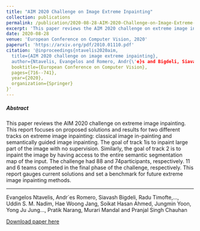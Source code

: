 ```yaml
---
title: "AIM 2020 Challenge on Image Extreme Inpainting"
collection: publications
permalink: /publication/2020-08-28-AIM-2020-Challenge-on-Image-Extreme-Inpainting
excerpt: 'This paper reviews the AIM 2020 challenge on extreme image inpainting.'
date: 2020-08-28
venue: 'European Conference on Computer Vision, 2020'
paperurl: 'https://arxiv.org/pdf/2010.01110.pdf'
citation: '@inproceedings{ntavelis2020aim,
  title={AIM 2020 challenge on image extreme inpainting},
  author={Ntavelis, Evangelos and Romero, Andr{\'e}s and Bigdeli, Siavash and Timofte, Radu and Hui, Zheng and Wang, Xiumei and Gao, Xinbo and Shin, Chajin and Kim, Taeoh and Son, Hanbin and others},
  booktitle={European Conference on Computer Vision},
  pages={716--741},
  year={2020},
  organization={Springer}
}'
---
```

##### Abstract
This paper reviews the AIM 2020 challenge on extreme image  inpainting.  This  report  focuses  on  proposed  solutions  and  results for two different tracks on extreme image inpainting: classical image in-painting and semantically guided image inpainting. The goal of track 1is to inpaint large part of the image with no supervision. Similarly, the goal  of  track  2  is  to  inpaint  the  image  by  having  access  to  the  entire semantic segmentation map of the input. The challenge had 88 and 74participants, respectively. 11 and 6 teams competed in the final phase of the challenge, respectively. This report gauges current solutions and set a benchmark for future extreme image inpainting methods.

---
Evangelos Ntavelis, Andr´es Romero, Siavash Bigdeli, Radu Timofte,..., Uddin S. M. Nadim, Hae Woong Jang, Soikat Hasan Ahmed, Jungmin Yoon, Yong Ju Jung..., Pratik Narang, Murari Mandal and Pranjal Singh Chauhan

[Download paper here](https://arxiv.org/pdf/2010.01110.pdf)
